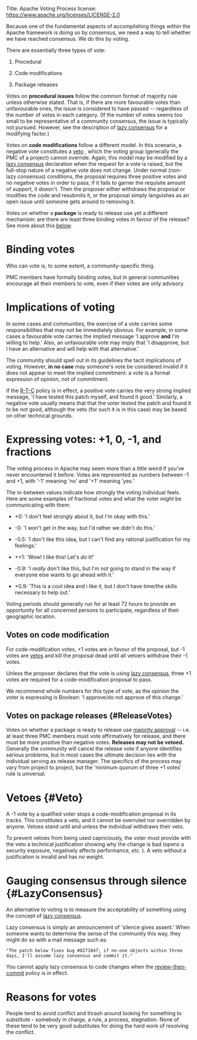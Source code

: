 Title: Apache Voting Process
license: https://www.apache.org/licenses/LICENSE-2.0

Because one of the fundamental aspects of accomplishing things within the
Apache framework is doing so by consensus, we need a
way to tell whether we have reached consensus. We do this by voting.

There are essentially three types of vote:

1. Procedural

1. Code modifications

1. Package releases

Votes on **procedural issues** follow the common format of majority rule unless
otherwise stated. That is, if there are more favourable votes than
unfavourable ones, the issue is considered to have passed -- regardless of
the number of votes in each category. (If the number of votes seems too
small to be representative of a community consensus, the issue is typically
not pursued. However, see the description of [lazy
consensus](#LazyConsensus) for a modifying factor.)

Votes on **code modifications** follow a different model. In this scenario, a
negative vote constitutes a [veto](#Veto) , which the voting group (generally the PMC of a project) cannot override.
Again, this model may be modified by a [lazy consensus](#LazyConsensus)
declaration when the request for a vote is raised, but the full-stop nature
of a negative vote does not change. Under normal (non-lazy consensus)
conditions, the proposal requires three positive votes and no negative votes
in order to pass; if it fails to garner the requisite amount of support, it
doesn't. Then the proposer either withdraws the proposal or modifies the code and resubmits it,
or the proposal simply languishes as an open issue until someone gets around to removing it.

Votes on whether a **package** is ready to release use yet a
different mechanism: are there are least three binding votes in favour of
the release? See more about this [below](#ReleaseVotes).

# Binding votes #

Who can vote is, to some extent, a community-specific thing.

PMC members have formally binding votes, but in general communities encourage all their members to vote,
even if their votes are only advisory.


# Implications of voting #

In some cases and communities, the exercise of a vote carries some
responsibilities that may not be immediately obvious. For example, in some
cases a favourable vote carries the implied message 'I approve **and** I'm
willing to help.' Also, an unfavourable vote may imply that 'I disapprove,
but I have an alternative and will help with that alternative.'

The community should spell out in its guidelines the tacit implications of voting.
However, **in no case** may someone's vote be considered
invalid if it does not appear to meet the implied commitment: a vote is a
formal expression of opinion, *not* of commitment.

If the [R-T-C](#ReviewThenCommit) policy is in effect, a positive vote
carries the very strong implied message, 'I have tested this patch myself,
and found it good.' Similarly, a negative vote usually means that that the voter tested
the patch and found it to be *not* good, although the veto (for such it is
in this case) may be based on other technical grounds.

# Expressing votes: +1, 0, -1, and fractions #

The voting process in Apache may seem more than a little weird if you've
never encountered it before. Votes are represented as numbers between -1
and +1, with '-1' meaning 'no' and '+1' meaning 'yes.'

The in-between values indicate how strongly the voting individual
feels. Here are some examples of fractional votes and what the voter *might* be communicating with them:

- +0: 'I don't feel strongly about it, but I'm okay with this.'

- -0: 'I won't get in the way, but I'd rather we didn't do this.'

- -0.5: 'I don't like this idea, but I can't find any rational
justification for my feelings.'

- ++1: 'Wow! I like this! Let's *do* it!'

- -0.9: 'I *really* don't like this, but I'm not going to stand in the way
if everyone else wants to go ahead with it.'

- +0.9: 'This is a cool idea and i like it, but I don't have time/the
skills necessary to help out.'

Voting periods should generally run for at least 72 hours to provide
an opportunity for all concerned persons to participate, regardless of their
geographic location.

## Votes on code modification ##

For code-modification votes, +1 votes are in favour of the proposal, but -1
votes are [vetos](#Veto) and kill the proposal dead until all vetoers
withdraw their -1 votes.

Unless the proposer declares that the vote is using [lazy consensus](#LazyConsensus),
three +1 votes are required for a code-modification proposal to pass.

We recommend whole numbers for this type of vote, as the opinion the voter is
expressing is Boolean: 'I approve/do not approve of this change.'

## Votes on package releases  {#ReleaseVotes}

Votes on whether a package is ready to release use 
[majority approval](glossary.html#MajorityApproval) -- 
i.e. at least three PMC members must vote affirmatively
for release, and there must be more positive than negative votes.
**Releases may not be vetoed.** 
Generally the community
will cancel the release vote if anyone identifies serious problems, but
in most cases the ultimate decision
lies with the individual serving as release manager. The
specifics of the process may vary from project to project, but the 'minimum
quorum of three +1 votes' rule is universal.

# Vetoes  {#Veto}

A -1 vote by a qualified voter stops a code-modification proposal in its tracks. This constitutes a veto, and it cannot be overruled
nor overridden by anyone. Vetoes stand until and unless the individual withdraws their veto.

To prevent vetoes from being used capriciously, the voter must provide with the veto
a technical justification showing why the change is bad (opens a security
exposure, negatively affects performance, *etc.* ). A veto without a
justification is invalid and has no weight.

# Gauging consensus through silence  {#LazyConsensus}

An alternative to voting is to measure the
acceptability of something using the concept of
[lazy consensus](glossary.html#LazyConsensus).

Lazy consensus is simply an announcement of 'silence gives assent.' When
someone wants to determine the sense of the community this way, they might do
so with a mail message such as:

    "The patch below fixes bug #8271847; if no-one objects within three
    days, I'll assume lazy consensus and commit it."

You cannot apply lazy consensus to code changes when the
[review-then-commit](glossary.html#ReviewThenCommit) policy is in effect.

# Reasons for votes #

People tend to avoid conflict and thrash around looking for something to
substitute - somebody in charge, a rule, a process, stagnation. None of
these tend to be very good substitutes for doing the hard work of resolving
the conflict.

